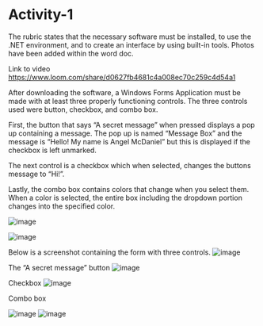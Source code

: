 # Activity-1
The rubric states that the necessary software must be installed, to use the .NET environment, and to create an interface by using built-in tools. Photos have been added within the word doc.

Link to video
https://www.loom.com/share/d0627fb4681c4a008ec70c259c4d54a1

After downloading the software, a Windows Forms Application must be made with at least three properly functioning controls. The three controls used were button, checkbox, and combo box.

First, the button that says “A secret message” when pressed displays a pop up containing a message. The pop up is named “Message Box” and the message is “Hello! My name is Angel McDaniel” but this is displayed if the checkbox is left unmarked.

The next control is a checkbox which when selected, changes the buttons message to “Hi!”.

Lastly, the combo box contains colors that change when you select them. When a color is selected, the entire box including the dropdown portion changes into the specified color.

![image](https://user-images.githubusercontent.com/105662216/168706701-b867d926-6d6e-4278-ae65-f4964b43aa61.png)

![image](https://user-images.githubusercontent.com/105662216/168706740-8654cc51-aea2-4d1a-a0bb-acdf15c48812.png)

Below is a screenshot containing the form with three controls.
![image](https://user-images.githubusercontent.com/105662216/168706764-17da78c8-9f9e-40b1-a29d-f0eb78adf6e0.png)

The “A secret message” button
![image](https://user-images.githubusercontent.com/105662216/168706844-64861047-e4f7-4d83-89bb-a5b27ecf7a53.png)

Checkbox 
![image](https://user-images.githubusercontent.com/105662216/168706858-f447f0a1-50bc-4a8d-8cc0-ef43d76aeeca.png)

Combo box

![image](https://user-images.githubusercontent.com/105662216/168706872-bfd95c47-c632-482b-a735-4d0fb64459d4.png)
![image](https://user-images.githubusercontent.com/105662216/168706879-28328c7e-9825-4085-8de5-cd6d9a822b47.png)


